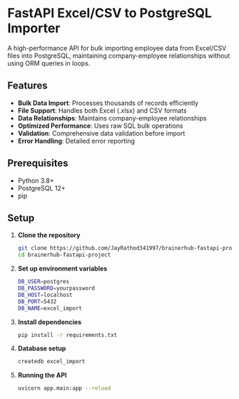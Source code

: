 # FastAPI Excel/CSV to PostgreSQL Importer

A high-performance API for bulk importing employee data from Excel/CSV files into PostgreSQL, maintaining company-employee relationships without using ORM queries in loops.

## Features

- **Bulk Data Import**: Processes thousands of records efficiently
- **File Support**: Handles both Excel (.xlsx) and CSV formats
- **Data Relationships**: Maintains company-employee relationships
- **Optimized Performance**: Uses raw SQL bulk operations
- **Validation**: Comprehensive data validation before import
- **Error Handling**: Detailed error reporting

## Prerequisites

- Python 3.8+
- PostgreSQL 12+
- pip

## Setup

1. **Clone the repository**
   ```bash
   git clone https://github.com/JayRathod341997/brainerhub-fastapi-project.git
   cd brainerhub-fastapi-project

2. **Set up environment variables**
    ```bash
    DB_USER=postgres
    DB_PASSWORD=yourpassword
    DB_HOST=localhost
    DB_PORT=5432
    DB_NAME=excel_import

3. **Install dependencies**
    ```bash
    pip install -r requirements.txt

4. **Database setup**
    ```bash
    createdb excel_import

5. **Running the API**
    ```bash
    uvicorn app.main:app --reload

